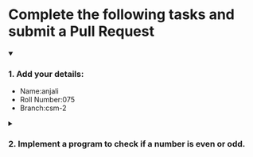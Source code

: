 # Complete the following tasks and submit a Pull Request
<details open>
<summary><h3>1. Add your details: </h3></summary>
<ul>
  <li> Name:anjali </li>
  <li> Roll Number:075 </li>
  <li> Branch:csm-2 </li>
</ul>
</details>
<details>
<summary><h3> 2. Implement a program to check if a number is even or odd. </h3></summary>
<ul>
  <li> Create a new file in the repository and add your code. </li>
  <li> Use any programming language of your choice. </li>
</ul>
</details>
